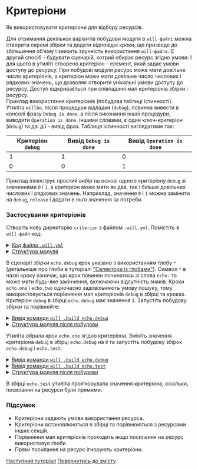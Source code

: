 # Критеріони

Як використовувати критеріони для відбору ресурсів.

Для отримання декількох варіантів побудови модуля в `will-файлі` можна створити окремі збірки та додати відповідні кроки, що призведе до збільшення об'єму і знизить зручність використання `will-файла`. Є другий спосіб - будувати сценарій, котрий обирає ресурс згідно умови. І для цього в утиліті створено критеріон - елемент, який задає умови доступу до ресурсу. При побудові модуля ресурс може мати довільне число критеріонів, а критеріон може мати довільне число числових і рядкових значень, що дозволяє створити унікальні умови доступу до ресурсу. Доступ відкривається при співпадінні мап критеріонів збірки і ресурсу.   
Приклад використання критеріонів (побудова таблиці істинності). Утиліта `willbe`, після процедури відладки (`debug`), повинна вивести в консолі фразу `Debug is done`, а після виконання іншої процедури, виводити `Operation is done`.  Іншими словами, є один ключ-критеріон (`debug`) та дві дії - вивід фраз.
Таблиця істинності виглядатиме так:  

| Критеріон `debug` | Вивід `Debug is done` | Вивід `Operation is done`       |
|-------------------|-----------------------|---------------------------------|
| 1                 | 1                     | 0                               |
| 0                 | 0                     | 1                               |

Приклад іллюструє простий вибір на основі одного критеріону `debug` зі значеннями `0` i `1`, а критеріон може мати як два, так і більше  довільних числових і рядкових значень. Наприклад, значення `0` i `1` можна замінити на `debug`, `release` і додати в ньго значення за потреби.     

### Застосування критеріонів
Створіть нову директорію `criterion` з файлом `.will.yml`. Помістіть в `will-файл` код:  

<details>
  <summary><u>Код файла <code>.will.yml</code></u></summary>

```yaml
about :

    name : buildModuleWithCriterion
    description : "Output of various phrases using criterions"
    version : 0.0.1
    keywords :
        - willbe

step :

  echo.one :
    shell : echo "Debug is done"
    currentPath : '.'
    criterion :
       debug : 1

  echo.two :
    shell : echo "Operation is done"
    currentPath : '.'
    criterion :
       debug : 0

build :

  echo.debug:
    criterion :
       debug : 1
    steps :
       - echo.*

  echo.test:
    criterion :
       debug : 1
    steps :
       - echo.one
       - echo.two

```

</details>
<details>
  <summary><u>Структура модуля</u></summary>

```
criterion
    └── .will.yml

```

</details>

В сценарії збірки `echo.debug` крок указано з використанням ґлобу `*` (детальніше про ґлоби в туторіалі ["Селектори із ґлобами"](SelectorsWithGlob.md)). Символ `*` в назві кроку означає, що крок повинен починатись зі слова `echo.` та може мати будь-яке закінчення, включаючи відсутність знаків. Кроки `echo.one` і `echo.two` одночасно задовільняють умову пошуку, тому використовується порівняння мап критеріонів `debug` в збірці та кроках.  
Критеріон `debug` в збірці `echo.debug` має значення `1`. Запустіть побудову збірки та порівняйте:  

<details>
  <summary><u>Вивід команди <code>will .build echo.debug</code></u></summary>

```
[user@user ~]$ will .build echo.debug
...
Building echo.debug
 > echo "Debug is done"
Debug is done
  Built echo.debug in 0.062s

```

</details>
<details>
  <summary><u>Структура модуля після побудови</u></summary>

```
criterion
    └── .will.yml

```

</details>

Утиліта обрала крок `echo.one` згідно критеріона. Змініть значення критеріона `debug` в збірці `echo.debug` на `0` та запустіть побудову збірок `echo.debug` і `echo.test`:

<details>
    <summary><u>Вивід команди <code>will .build echo.debug</code></u></summary>

```
[user@user ~]$ will .build echo.debug
...
  Building echo.debug
 > echo "Operation is done"
Operation is done
  Built echo.debug in 0.102s

```

</details>
<details>
  <summary><u>Вивід команди <code>will .build echo.test</code></u></summary>

```
[user@user ~]$ will .build echo.test
...
  Building echo.test
 > echo "Debug is done"
Debug is done
 > echo "Operation is done"
Operation is done
  Built echo.test in 0.132s

```

</details>
<details>
  <summary><u>Структура модуля після побудови</u></summary>

```
criterion
    └── .will.yml

```

</details>

В збірці `echo.test` утиліта проігнорувала значення критеріона, оскільки, посилання на ресурси були прямими.

### Підсумок
- Критеріони задають умови використання ресурса.  
- Критеріони встановлюються в збірці та порівнюються з ресурсами інших секцій.  
- Порівняння мап критеріонів проходить якщо посилання на ресурс використовує ґлоби.  
- Прямі посилання на ресурс ігнорують критеріони.

[Наступний туторіал](CriterionDefault.md)
[Повернутись до змісту](../README.md#tutorials)
